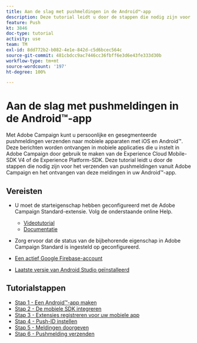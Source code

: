 ```yaml
---
title: Aan de slag met pushmeldingen in de Android™-app
description: Deze tutorial leidt u door de stappen die nodig zijn voor het verzenden van pushmeldingen vanuit Adobe Campaign en het ontvangen van deze meldingen in uw Android™-app.
feature: Push
kt: 3846
doc-type: tutorial
activity: use
team: TM
exl-id: 8dd772b2-b082-4e1e-842d-c5d6bcec564c
source-git-commit: 481cbdcc9ac7446cc36fbff6e3d6e43fe333d30b
workflow-type: tm+mt
source-wordcount: '197'
ht-degree: 100%

---
```


# Aan de slag met pushmeldingen in de Android™-app

Met Adobe Campaign kunt u persoonlijke en gesegmenteerde pushmeldingen verzenden naar mobiele apparaten met iOS en Android™.
Deze berichten worden ontvangen in mobiele applicaties die u instelt in Adobe Campaign door gebruik te maken van de Experience Cloud Mobile-SDK V4 of de Experience Platform-SDK.
Deze tutorial leidt u door de stappen die nodig zijn voor het verzenden van pushmeldingen vanuit Adobe Campaign en het ontvangen van deze meldingen in uw Android™-app.

## Vereisten

* U moet de starteigenschap hebben geconfigureerd met de Adobe Campaign Standard-extensie. Volg de onderstaande online Help.
   * [Videotutorial](https://video.tv.adobe.com/v/26224?quality=12)
   * [Documentatie](https://experienceleague.adobe.com/docs/campaign-standard-learn/tutorials/communication-channels/mobile/configure-mobile-apps-using-aep-sdk.html?lang=nl)

* Zorg ervoor dat de status van de bijbehorende eigenschap in Adobe Campaign Standard is ingesteld op geconfigureerd.
* [Een actief Google Firebase-account](https://firebase.google.com)
* [Laatste versie van Android Studio geïnstalleerd](https://developer.android.com/studio)

## Tutorialstappen

* [Stap 1 - Een Android™-app maken](/help/tutorial-push-notifications-android/create-android-app.md)
* [Stap 2 - De mobiele SDK integreren](/help/tutorial-push-notifications-android/integrating-with-mobile-sdk.md)
* [Stap 3 - Extensies registreren voor uw mobiele app](/help/tutorial-push-notifications-android/register-mobile-extensions.md)
* [Stap 4 - Push-ID instellen](/help/tutorial-push-notifications-android/set-push-identifier.md)
* [Stap 5 - Meldingen doorgeven](/help/tutorial-push-notifications-android/propagate-notification.md)
* [Stap 6 - Pushmelding verzenden](/help/tutorial-push-notifications-android/send-push-notification.md)
